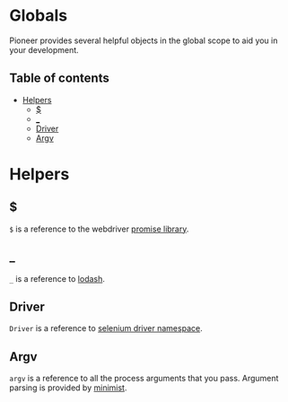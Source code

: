 Globals
===========

Pioneer provides several helpful objects in the global scope to aid you in your development.


## Table of contents

* [Helpers](#helpers)
  * [$](#promise)
  * [_](#_)
  * [Driver](#driver)
  * [Argv](#argv)

# Helpers

## <a name='promise'></a>$

`$` is a reference to the webdriver [promise library](http://selenium.googlecode.com/git/docs/api/javascript/namespace_webdriver_promise.html).

## _

`_` is a reference to [lodash](http://lodash.com/docs).

## Driver

`Driver` is a reference to [selenium driver namespace](http://selenium.googlecode.com/git/docs/api/javascript/namespace_webdriver.html).

## Argv

`argv` is a reference to all the process arguments that you pass.
Argument parsing is provided by [minimist](https://github.com/substack/minimist).
